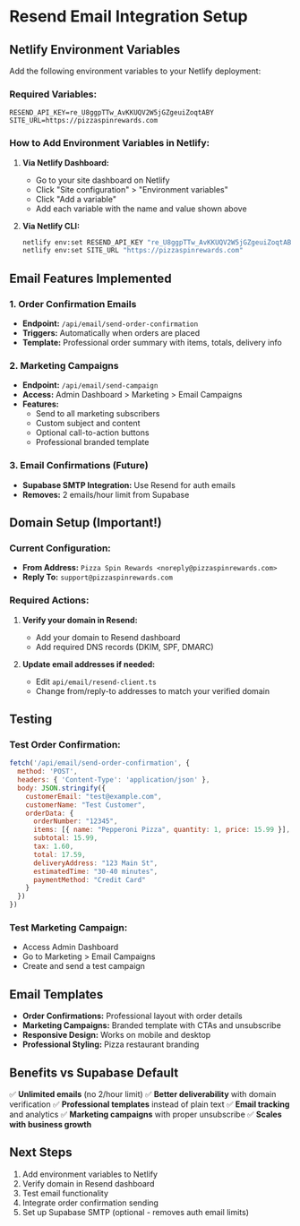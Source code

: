 # Resend Email Integration Setup

## Netlify Environment Variables

Add the following environment variables to your Netlify deployment:

### Required Variables:
```
RESEND_API_KEY=re_U8ggpTTw_AvKKUQV2W5jGZgeuiZoqtABY
SITE_URL=https://pizzaspinrewards.com
```

### How to Add Environment Variables in Netlify:

1. **Via Netlify Dashboard:**
   - Go to your site dashboard on Netlify
   - Click "Site configuration" > "Environment variables"
   - Click "Add a variable"
   - Add each variable with the name and value shown above

2. **Via Netlify CLI:**
   ```bash
   netlify env:set RESEND_API_KEY "re_U8ggpTTw_AvKKUQV2W5jGZgeuiZoqtABY"
   netlify env:set SITE_URL "https://pizzaspinrewards.com"
   ```

## Email Features Implemented

### 1. Order Confirmation Emails
- **Endpoint:** `/api/email/send-order-confirmation`
- **Triggers:** Automatically when orders are placed
- **Template:** Professional order summary with items, totals, delivery info

### 2. Marketing Campaigns
- **Endpoint:** `/api/email/send-campaign`
- **Access:** Admin Dashboard > Marketing > Email Campaigns
- **Features:**
  - Send to all marketing subscribers
  - Custom subject and content
  - Optional call-to-action buttons
  - Professional branded template

### 3. Email Confirmations (Future)
- **Supabase SMTP Integration:** Use Resend for auth emails
- **Removes:** 2 emails/hour limit from Supabase

## Domain Setup (Important!)

### Current Configuration:
- **From Address:** `Pizza Spin Rewards <noreply@pizzaspinrewards.com>`
- **Reply To:** `support@pizzaspinrewards.com`

### Required Actions:
1. **Verify your domain in Resend:**
   - Add your domain to Resend dashboard
   - Add required DNS records (DKIM, SPF, DMARC)

2. **Update email addresses if needed:**
   - Edit `api/email/resend-client.ts`
   - Change from/reply-to addresses to match your verified domain

## Testing

### Test Order Confirmation:
```javascript
fetch('/api/email/send-order-confirmation', {
  method: 'POST',
  headers: { 'Content-Type': 'application/json' },
  body: JSON.stringify({
    customerEmail: "test@example.com",
    customerName: "Test Customer",
    orderData: {
      orderNumber: "12345",
      items: [{ name: "Pepperoni Pizza", quantity: 1, price: 15.99 }],
      subtotal: 15.99,
      tax: 1.60,
      total: 17.59,
      deliveryAddress: "123 Main St",
      estimatedTime: "30-40 minutes",
      paymentMethod: "Credit Card"
    }
  })
})
```

### Test Marketing Campaign:
- Access Admin Dashboard
- Go to Marketing > Email Campaigns
- Create and send a test campaign

## Email Templates

- **Order Confirmations:** Professional layout with order details
- **Marketing Campaigns:** Branded template with CTAs and unsubscribe
- **Responsive Design:** Works on mobile and desktop
- **Professional Styling:** Pizza restaurant branding

## Benefits vs Supabase Default

✅ **Unlimited emails** (no 2/hour limit)
✅ **Better deliverability** with domain verification
✅ **Professional templates** instead of plain text
✅ **Email tracking** and analytics
✅ **Marketing campaigns** with proper unsubscribe
✅ **Scales with business growth**

## Next Steps

1. Add environment variables to Netlify
2. Verify domain in Resend dashboard
3. Test email functionality
4. Integrate order confirmation sending
5. Set up Supabase SMTP (optional - removes auth email limits)